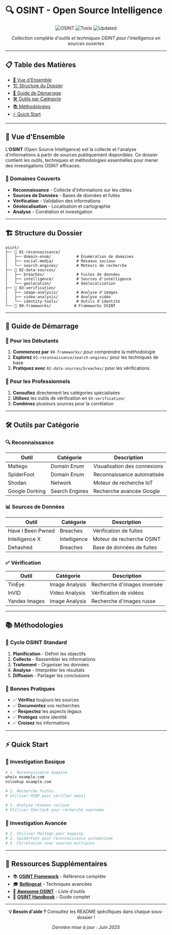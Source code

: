 # 🔍 OSINT - Open Source Intelligence

<div align="center">

![OSINT](https://img.shields.io/badge/OSINT-Intelligence%20Gathering-blue?style=for-the-badge)
![Tools](https://img.shields.io/badge/Tools-24+-green?style=for-the-badge)
![Updated](https://img.shields.io/badge/Updated-2025-red?style=for-the-badge)

*Collection complète d'outils et techniques OSINT pour l'intelligence en sources ouvertes*

</div>

---

## 📋 Table des Matières

- [🎯 Vue d'Ensemble](#-vue-densemble)
- [🏗️ Structure du Dossier](#️-structure-du-dossier)
- [🚀 Guide de Démarrage](#-guide-de-démarrage)
- [🛠️ Outils par Catégorie](#️-outils-par-catégorie)
- [📚 Méthodologies](#-méthodologies)
- [⚡ Quick Start](#-quick-start)

---

## 🎯 Vue d'Ensemble

L'**OSINT** (Open Source Intelligence) est la collecte et l'analyse d'informations à partir de sources publiquement disponibles. Ce dossier contient les outils, techniques et méthodologies essentielles pour mener des investigations OSINT efficaces.

### 🌟 Domaines Couverts
- **Reconnaissance** - Collecte d'informations sur les cibles
- **Sources de Données** - Bases de données et fuites
- **Vérification** - Validation des informations
- **Géolocalisation** - Localisation et cartographie
- **Analyse** - Corrélation et investigation

---

## 🏗️ Structure du Dossier

```
osint/
├── 📁 01-reconnaissance/
│   ├── domain-enum/           # Énumération de domaines
│   ├── social-media/          # Réseaux sociaux
│   └── search-engines/        # Moteurs de recherche
├── 📁 02-data-sources/
│   ├── breaches/              # Fuites de données
│   ├── intelligence/          # Sources d'intelligence
│   └── geolocation/           # Géolocalisation
├── 📁 03-verification/
│   ├── image-analysis/        # Analyse d'images
│   ├── video-analysis/        # Analyse vidéo
│   └── identity-tools/        # Outils d'identité
└── 📁 99-frameworks/          # Frameworks OSINT
```

---

## 🚀 Guide de Démarrage

### 🔰 Pour les Débutants
1. **Commencez par** `99-frameworks/` pour comprendre la méthodologie
2. **Explorez** `01-reconnaissance/search-engines/` pour les techniques de base
3. **Pratiquez avec** `02-data-sources/breaches/` pour les vérifications

### 🎯 Pour les Professionnels
1. **Consultez** directement les catégories spécialisées
2. **Utilisez** les outils de vérification en `03-verification/`
3. **Combinez** plusieurs sources pour la corrélation

---

## 🛠️ Outils par Catégorie

### 🔍 **Reconnaissance**
| Outil | Catégorie | Description |
|-------|-----------|-------------|
| Maltego | Domain Enum | Visualisation des connexions |
| SpiderFoot | Domain Enum | Reconnaissance automatisée |
| Shodan | Network | Moteur de recherche IoT |
| Google Dorking | Search Engines | Recherche avancée Google |

### 📊 **Sources de Données**
| Outil | Catégorie | Description |
|-------|-----------|-------------|
| Have I Been Pwned | Breaches | Vérification de fuites |
| Intelligence X | Intelligence | Moteur de recherche OSINT |
| Dehashed | Breaches | Base de données de fuites |

### ✅ **Vérification**
| Outil | Catégorie | Description |
|-------|-----------|-------------|
| TinEye | Image Analysis | Recherche d'images inversée |
| InVID | Video Analysis | Vérification de vidéos |
| Yandex Images | Image Analysis | Recherche d'images russe |

---

## 📚 Méthodologies

### 🎯 **Cycle OSINT Standard**
1. **Planification** - Définir les objectifs
2. **Collecte** - Rassembler les informations
3. **Traitement** - Organiser les données
4. **Analyse** - Interpréter les résultats
5. **Diffusion** - Partager les conclusions

### 🔄 **Bonnes Pratiques**
- ✅ **Vérifiez** toujours les sources
- ✅ **Documentez** vos recherches
- ✅ **Respectez** les aspects légaux
- ✅ **Protégez** votre identité
- ✅ **Croisez** les informations

---

## ⚡ Quick Start

### 🚀 Investigation Basique
```bash
# 1. Reconnaissance domaine
whois example.com
nslookup example.com

# 2. Recherche fuites
# Utiliser HIBP pour vérifier email

# 3. Analyse réseaux sociaux
# Utiliser Sherlock pour recherche username
```

### 🎯 Investigation Avancée
```bash
# 1. Utiliser Maltego pour mapping
# 2. SpiderFoot pour reconnaissance automatisée
# 3. Corrélation avec sources multiples
```

---

## 📖 Ressources Supplémentaires

- 📚 **[OSINT Framework](https://osintframework.com/)** - Référence complète
- 🎓 **[Bellingcat](https://www.bellingcat.com/)** - Techniques avancées
- 🔧 **[Awesome OSINT](https://github.com/jivoi/awesome-osint)** - Liste d'outils
- 📖 **[OSINT Handbook](https://i-intelligence.eu/uploads/public-documents/OSINT_Handbook_2020.pdf)** - Guide complet

---

<div align="center">

**💡 Besoin d'aide ?** Consultez les README spécifiques dans chaque sous-dossier !

*Dernière mise à jour : Juin 2025*

</div>